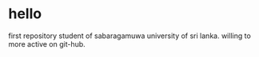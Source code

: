 # hello
first repository
student of sabaragamuwa university of sri lanka.
willing to more active on git-hub.
